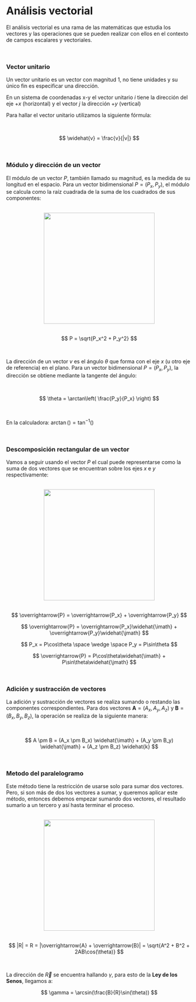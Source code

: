 # Análisis vectorial
<div style="width: 100%; margin: .5rem 0;"></div>

El análisis vectorial es una rama de las matemáticas que estudia los vectores y las operaciones que se pueden realizar con ellos en el contexto de campos escalares y vectoriales.

<br />

### Vector unitario
<div style="width: 100%; margin: .5rem 0;"></div>

Un vector unitario es un vector con magnitud 1, no tiene unidades y su único fin es especificar una dirección.

En un sistema de coordenadas $\text{x-y}$ el vector unitario $i$ tiene la dirección del eje $+x$ (horizontal) y el vector $j$ la dirección $+y$ (vertical)

Para hallar el vector unitario utilizamos la siguiente fórmula:

<br />

$$
\widehat{v} = \frac{v}{|v|}
$$

<br />

### Módulo y dirección de un vector
<div style="width: 100%; margin: .5rem 0;"></div>

El módulo de un vector $P$, también llamado su magnitud, es la medida de su longitud en el espacio. Para un vector bidimensional $P = (P_x, P_y)$, el módulo se calcula como la raíz cuadrada de la suma de los cuadrados de sus componentes:

<br />

<div style="width: 100%; display: flex; justify-content: center;">
  <img src="/images/av1.png" width=300 height=300 style="" />
</div>

<br />

$$
P = \sqrt{P_x^2 + P_y^2}
$$

<br />

La dirección de un vector $v$ es el ángulo $\theta$ que forma con el eje $x$ (u otro eje de referencia) en el plano. Para un vector bidimensional $P = (P_x, P_y)$, la dirección se obtiene mediante la tangente del ángulo:

<br />

$$
\theta = \arctan\left( \frac{P_y}{P_x} \right)
$$

<br />

En la calculadora: $\arctan\left( \right) = \tan^{-1}( )$

<br />

### Descomposición rectangular de un vector
<div style="width: 100%; margin: .5rem 0;"></div>

Vamos a seguir usando el vector $P$ el cual puede representarse como la suma de dos vectores que se encuentran sobre los ejes $x$ e $y$ respectivamente:

<br />

<div style="width: 100%; display: flex; justify-content: center;">
  <img src="/images/av2.png" width=300 height=300 style="" />
</div>

<br />

$$
\overrightarrow{P} = \overrightarrow{P_x} + \overrightarrow{P_y}
$$

$$
\overrightarrow{P} = \overrightarrow{P_x}\widehat{\imath} + \overrightarrow{P_y}\widehat{\jmath}
$$

$$
P_x = P\cos\theta \space \wedge \space P_y = P\sin\theta
$$

$$
\overrightarrow{P} = P\cos\theta\widehat{\imath} + P\sin\theta\widehat{\jmath}
$$

<br />

### Adición y sustracción de vectores
<div style="width: 100%; margin: .5rem 0;"></div>

La adición y sustracción de vectores se realiza sumando o restando las componentes correspondientes. Para dos vectores $\mathbf{A} = (A_x, A_y, A_z)$ y $\mathbf{B} = (B_x, B_y, B_z)$, la operación se realiza de la siguiente manera:

<br />

$$
A \pm B = (A_x \pm B_x) \widehat{\imath} + (A_y \pm B_y) \widehat{\jmath} + (A_z \pm B_z) \widehat{k}
$$

<br />

### Metodo del paralelogramo
<div style="width: 100%; margin: .5rem 0;"></div>

Este método tiene la restricción de usarse solo para sumar dos vectores. Pero, si son más de dos los vectores a sumar, y queremos aplicar este método, entonces debemos empezar sumando dos vectores, el resultado sumarlo a un tercero y así hasta terminar el proceso.

<br />

<div style="width: 100%; display: flex; justify-content: center;">
  <img src="/images/av3.png" width=300 style="" />
</div>

<br />

$$
|R| = R = |\overrightarrow{A} + \overrightarrow{B}| = \sqrt{A^2 + B^2 + 2AB\cos(\theta)} 
$$

<br />

La dirección de $\overrightarrow{R}$ se encuentra hallando $\gamma$, para esto de la **Ley de los Senos**, llegamos a:

$$
\gamma = \arcsin(\frac{B}{R}\sin(\theta))
$$

<br />
